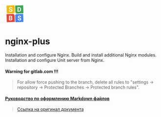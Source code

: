 ![Sensor-Dream Boxed System](/images/SDBS_colored_squares_64.png "Sensor-Dream Boxed System")
# nginx-plus
Installation and configure Nginx. Build and install additional Nginx modules. Installation and configure Unit server from Nginx.

#### Warning for gitlab.com !!!
>For allow force pushing to the branch, delete  all rules to "settings -> repository -> Protected Branches -> Protected branch rules".

#### [Руководство по оформлению Markdown файлов](/Markdown-docs.md "Руководство по оформление Markdown файлов")
>[Ссылка на оригинал документа](https://gist.github.com/Jekins/2bf2d0638163f1294637#file-markdown-docs-md "Руководство по оформление Markdown файлов")
